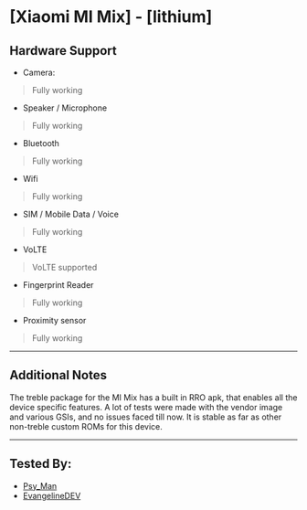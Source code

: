 # [Xiaomi MI Mix] - [lithium]

## Hardware Support

* Camera:
> Fully working

* Speaker / Microphone
> Fully working

* Bluetooth
> Fully working

* Wifi
> Fully working

* SIM / Mobile Data / Voice
> Fully working

* VoLTE
> VoLTE supported

* Fingerprint Reader
> Fully working

* Proximity sensor
> Fully working

***
## Additional Notes

The treble package for the MI Mix has a built in RRO apk, that enables all the device specific features. A lot of tests were made with the vendor image and various GSIs, and no issues faced till now. It is stable as far as other non-treble custom ROMs for this device.


***


## Tested By:
* [Psy_Man](https://forum.xda-developers.com/member.php?u=5736124)
* [EvangelineDEV](https://forum.xda-developers.com/member.php?u=8800508)